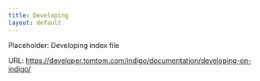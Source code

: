 ```yaml
---
title: Developing
layout: default
---
```


Placeholder: Developing index file

URL: https://developer.tomtom.com/indigo/documentation/developing-on-indigo/
